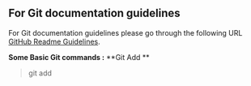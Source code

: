 
## For Git documentation guidelines 
For Git documentation guidelines please go through the following URL [GitHub Readme Guidelines](https://help.github.com/articles/basic-writing-and-formatting-syntax/).

**Some Basic Git commands :** **Git Add **
> git add
